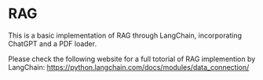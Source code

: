 # RAG
This is a basic implementation of RAG through LangChain, incorporating ChatGPT and a PDF loader.

Please check the following website for a full totorial of RAG implemention by LangChain:
https://python.langchain.com/docs/modules/data_connection/

